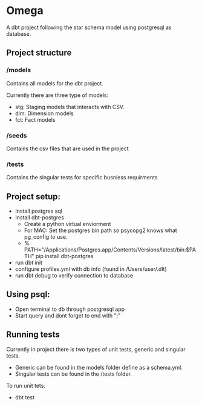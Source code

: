 # Omega

A dbt project following the star schema model using postgresql as database. 

## Project structure

### /models
Contains all models for the dbt project. 

Currently there are three type of models:
* stg: Staging models that interacts with CSV. 
* dim: Dimension models 
* fct: Fact models

### /seeds
Contains the csv files that are used in the project

### /tests
Contains the singular tests for specific busniess requirments

## Project setup:
- Install postgres sql 
- Install dbt-postgres
    - Create a python virtual enviorment
    - For MAC: Set the postgres bin path so psycopg2 knows what pg_config to use.
    - % PATH="/Applications/Postgres.app/Contents/Versions/latest/bin:$PATH" pip install dbt-postgres
- run dbt init 
- configure profiles.yml with db info (found in /Users/user/.dlt)
- run dbt debug to verify connection to database

## Using psql: 
- Open terminal to db through postgresql app
- Start query and dont forget to end with ";"

## Running tests
Currently in project there is two types of unit tests, generic and singular tests.
* Generic can be found in the models folder define as a schema.yml. 
* Singular tests can be found in the /tests folder. 

To run unit tets: 
- dbt test